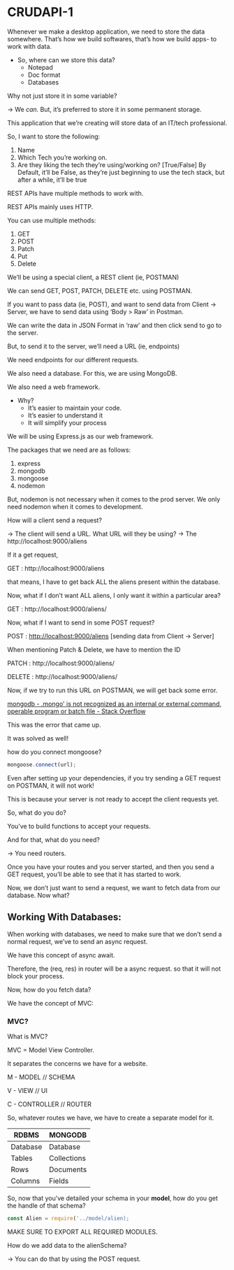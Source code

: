 # CRUDAPI-1

Whenever we make a desktop application, we need to store the data somewhere. That’s how we build softwares, that’s how we build apps- to work with data.

- So, where can we store this data?
    - Notepad
    - Doc format
    - Databases

Why not just store it in some variable?

→ We *can.* But, it’s preferred to store it in some permanent storage.

This application that we’re creating will store data of an IT/tech professional.  

So, I want to store the following:

1. Name
2. Which Tech you’re working on.
3. Are they liking the tech they’re using/working on? [True/False] By Default, it’ll be False, as they’re just beginning to use the tech stack, but after a while, it’ll be true

REST APIs have multiple methods to work with.

REST APIs mainly uses HTTP. 

You can use multiple methods:

1. GET
2. POST
3. Patch
4. Put
5. Delete

We’ll be using a special client, a REST client (ie, POSTMAN)

We can send GET, POST, PATCH, DELETE etc. using POSTMAN.

If you want to pass data (ie, POST), and want to send data from Client → Server, we have to send data using ‘Body > Raw’ in Postman.

We can write the data in JSON Format in ‘raw’ and then click send to go to the server. 

But, to send it to the server, we’ll need a URL (ie, endpoints)

We need endpoints for our different requests.

We also need a database. For this, we are using MongoDB.

We also need a web framework.

- Why?
    - It’s easier to maintain your code.
    - It’s easier to understand it
    - It will simplify your process

We will be using Express.js as our web framework.

The packages that we need are as follows:

1. express
2. mongodb
3. mongoose
4. nodemon

But, nodemon is not necessary when it comes to the prod server. We only need nodemon when it comes to development. 

How will a client send a request?

→ The client will send a URL. What URL will they be using?
→ The http://localhost:9000/aliens

If it a get request,

GET : http://localhost:9000/aliens

that means, I have to get back ALL the aliens present within the database.

Now, what if I don’t want ALL aliens, I only want it within a particular area?

GET : http://localhost:9000/aliens/<id>

Now, what if I want to send in some POST request?

POST : [http://localhost:9000/aliens](http://localhost:9000/aliens) [sending data from Client → Server]

When mentioning Patch & Delete, we have to mention the ID

PATCH : http://localhost:9000/aliens/<id>

DELETE : http://localhost:9000/aliens/<id>

Now, if we try to run this URL on POSTMAN, we will get back some error.

<ERROR CAME UP HERE WHEN TRYING TO SET UP MONGODB> 

[mongodb - .mongo' is not recognized as an internal or external command, operable program or batch file - Stack Overflow](https://stackoverflow.com/questions/51224959/mongo-is-not-recognized-as-an-internal-or-external-command-operable-program-o)

This was the error that came up. 

It was solved as well!

how do you connect mongoose?

```jsx
mongoose.connect(url);
```

Even after setting up your dependencies, if you try sending a GET request on POSTMAN, it will not work!

This is because your server is not ready to accept the client requests yet.

So, what do you do?

You’ve to build functions to accept your requests.

And for that, what do you need?

→ You need routers.

Once you have your routes and you server started, and then you send a GET request, you’ll be able to see that it has started to work.

Now, we don’t just want to send a request, we want to fetch data from our database. Now what?

## Working With Databases:

When working with databases, we need to make sure that we don’t send a normal request, we’ve to send an async request.

We have this concept of async await.

Therefore, the (req, res) in router will be a async request. so that it will not block your process.

Now, how do you fetch data?

We have the concept of MVC:

### MVC?

What is MVC? 

MVC = Model View Controller.

It separates the concerns we have for a website.

M - MODEL // SCHEMA

V - VIEW // UI

C - CONTROLLER // ROUTER

So, whatever routes we have, we have to create a separate model for it.

| RDBMS | MONGODB |
| --- | --- |
| Database | Database |
| Tables | Collections |
| Rows | Documents |
| Columns | Fields |

So, now that you’ve detailed your schema in your **model**, how do you get the handle of that schema?

```jsx
const Alien = require('../model/alien);
```

MAKE SURE TO EXPORT ALL REQUIRED MODULES.

How do we add data to the alienSchema?

→ You can do that by using the POST request.
